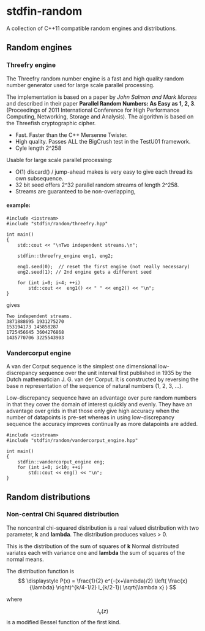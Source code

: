 # stdfin-random
A collection of C++11 compatible random engines and distributions.

## Random engines
### Threefry engine
The Threefry  random number engine is a fast and high quality random number generator used for large scale parallel processing.

The implementation is based on a paper by *John Salmon and Mark Moraes* and described in their paper **Parallel Random Numbers: As Easy as 1, 2, 3**. (Proceedings of 2011 International Conference for High Performance Computing, Networking, Storage and Analysis). The algorithm is based on the Threefish cryptographic cipher.

* Fast. Faster than the C++ Mersenne Twister.
* High quality. Passes ALL the BigCrush test in the TestU01 framework.
* Cyle length 2^258

Usable for large scale parallel processing:

* O(1) discard() / jump-ahead makes is very easy to give each thread its own subsequence.
* 32 bit seed offers 2^32 parallel random streams of length 2^258.
* Streams are guaranteed to be non-overlapping,

#### example:

    #include <iostream>
    #include "stdfin/random/threefry.hpp"
 
    int main()
    {
        std::cout << "\nTwo independent streams.\n";
 
        stdfin::threefry_engine eng1, eng2;
 
        eng1.seed(0);  // reset the first engine (not really necessary)
        eng2.seed(1); // 2nd engine gets a different seed
 
        for (int i=0; i<4; ++i)
            std::cout <<  eng1() << " " << eng2() << "\n";
    }

gives

	Two independent streams.
	3871888695 1931275270
	153194173 145858287
	1725456645 3604276868
	1435770706 3225543903

### Vandercorput engine

A van der Corput sequence is the simplest one dimensional low-discrepancy sequence over the unit interval first published in 1935 by the Dutch mathematician J. G. van der Corput. It is constructed by reversing the base n representation of the sequence of natural numbers (1, 2, 3, …). 

Low-discrepancy sequence have an advantage over pure random numbers in that they cover the domain of interest quickly and evenly. They have an advantage over grids in that those  only give high accuracy when the number of datapoints is pre-set whereas in using low-discrepancy sequence the accuracy improves continually as more datapoints are added.


    #include <iostream>
    #include "stdfin/random/vandercorput_engine.hpp"
 
    int main()
    { 
        stdfin::vandercorput_engine eng;
        for (int i=0; i<10; ++i)
            std::cout << eng() << "\n";        
    }
    

## Random distributions

### Non-central Chi Squared distribution


The noncentral chi-squared distribution is a real valued distribution with two parameter, **k** and **lambda**.  The distribution produces values > 0.
 
 This is the distribution of the sum of squares of **k** Normal distributed variates each with variance one and **lambda** the sum of squares of the normal means.

The distribution function is
$$
\displaystyle P(x) = \frac{1}{2} e^{-(x+\lambda)/2} \left( \frac{x}{\lambda} \right)^{k/4-1/2} I_{k/2-1}( \sqrt{\lambda x} )
$$

where 

$$\displaystyle I_\nu(z)$$ is a modified Bessel function of the first kind.